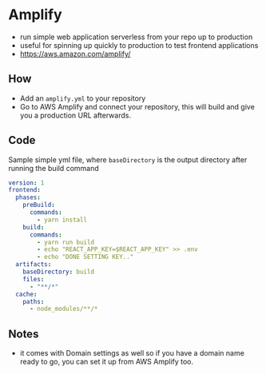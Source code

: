 # Amplify
- run simple web application serverless from your repo up to production
- useful for spinning up quickly to production to test frontend applications
- https://aws.amazon.com/amplify/


## How
- Add an `amplify.yml` to your repository
- Go to AWS Amplify and connect your repository, this will build and give you a production URL afterwards.

## Code
Sample simple yml file, where `baseDirectory` is the output directory after running the build command
```yml
version: 1
frontend:
  phases:
    preBuild:
      commands:
        - yarn install
    build:
      commands:
        - yarn run build
        - echo "REACT_APP_KEY=$REACT_APP_KEY" >> .env
        - echo "DONE SETTING KEY.."
  artifacts:
    baseDirectory: build
    files:
      - "**/*"
  cache:
    paths:
      - node_modules/**/*

```


## Notes
- it comes with Domain settings as well so if you have a domain name ready to go, you can set it up from AWS Amplify too.